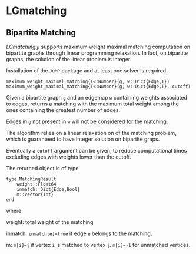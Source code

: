# LGmatching

## Bipartite Matching
*LGmatching.jl* supports maximum weight maximal matching computation on bipartite graphs
through linear programming relaxation.  In fact, on bipartite graphs, the solution
of the linear problem is integer.

Installation of the `JuMP` package and at least one solver is required.

    maximum_weight_maximal_matching{T<:Number}(g, w::Dict{Edge,T})
    maximum_weight_maximal_matching{T<:Number}(g, w::Dict{Edge,T}, cutoff)

Given a bipartite graph `g` and an edgemap `w` containing weights associated to edges,
returns a matching with the maximum total weight among the ones containing the
greatest number of edges.

Edges in `g` not present in `w` will not be considered for the matching.

The algorithm relies on a linear relaxation on of the matching problem, which is
guaranteed to have integer solution on bipartite graps.

Eventually a `cutoff` argument can be given, to reduce computational times
excluding edges with weights lower than the cutoff.

The returned object is of type

    type MatchingResult
        weight::Float64
        inmatch::Dict{Edge,Bool}
        m::Vector{Int}
    end

where

weight: total weight of the matching

inmatch: `inmatch[e]=true` if edge `e` belongs to the matching.

m:       `m[i]=j` if vertex `i` is matched to vertex `j`.
         `m[i]=-1` for unmatched vertices.

